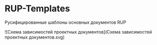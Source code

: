 # RUP-Templates
Русифицированные шаблоны основных документов RUP

![Схема зависимостей проектных документов](Схема зависимостей проектных документов.svg)
